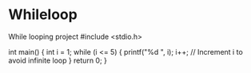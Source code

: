 # Whileloop
While looping project
#include <stdio.h>

int main() {
  int i = 1;
  while (i <= 5) {
    printf("%d ", i);
    i++; // Increment i to avoid infinite loop
  }
  return 0;
}
